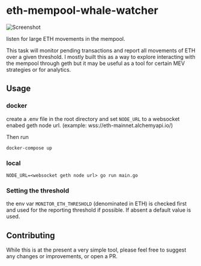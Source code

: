 # eth-mempool-whale-watcher

![Screenshot](https://i.ibb.co/Js6fSFC/2021-07-23-011128-903x402-scrot.png)


listen for large ETH movements in the mempool.

This task will monitor pending transactions and report all movements of ETH over a given threshold.
I mostly built this as a way to explore interacting with the mempool through geth but it may be useful as a tool for certain MEV strategies
or for analytics.

## Usage
### docker
create a .env file in the root directory and set ```NODE_URL``` to a websocket enabed geth node url. (example: wss://eth-mainnet.alchemyapi.io/)

Then run
```
docker-compose up
```

### local
```
NODE_URL=<websocket geth node url> go run main.go
```

### Setting the threshold

the env var ```MONITOR_ETH_THRESHOLD``` (denominated in ETH) is checked first and used for the reporting threshold if possible. If absent a default value is used.

## Contributing

While this is at the present a very simple tool, please feel free to suggest any changes or improvements, or open a PR.
